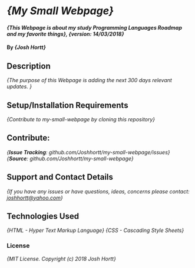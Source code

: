 # _{My Small Webpage}_

#### _{This Webpage is about my study Programming Languages Roadmap and my favorite things}, {version: 14/03/2018}_

#### By _**{Josh Hortt}**_


## Description

_{The purpose of this Webpage is adding the next 300 days relevant updates. }_

## Setup/Installation Requirements

_{Contribute to my-small-webpage by cloning this repository}_

## Contribute:

_{**Issue Tracking**: github.com/Joshhortt/my-small-webpage/issues}_
_{**Source**: github.com/Joshhortt/my-small-webpage}_

## Support and Contact Details

_{If you have any issues or have questions, ideas, concerns please contact: joshhortt@yahoo.com}_

## Technologies Used

_{HTML - Hyper Text Markup Language}_
_{CSS - Cascading Style Sheets}_

### License

*{MIT License. Copyright (c) 2018 Josh Hortt}*
